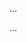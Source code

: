<panel type="info" header=":trophy: Can implement abstract classes :star::star::star:" expandable expanded no-close>

<panel type="info" header=":trophy: Can explain abstract classes :star::star::star:" expandable>
  <include src="../../book/oopDesign/inheritance/abstractClasses/full.md" />
  <panel header=":dart: Evidence" expanded>

...

  </panel>
</panel>

<panel type="info" header=":trophy: Can interpret abstract classes in class diagrams :star::star::star:" expandable>
  <include src="../../book/uml/classDiagrams/abstractClasses/what/full.md" />
  <panel header=":dart: Evidence" expanded>

...

  </panel>
</panel>

</panel>
